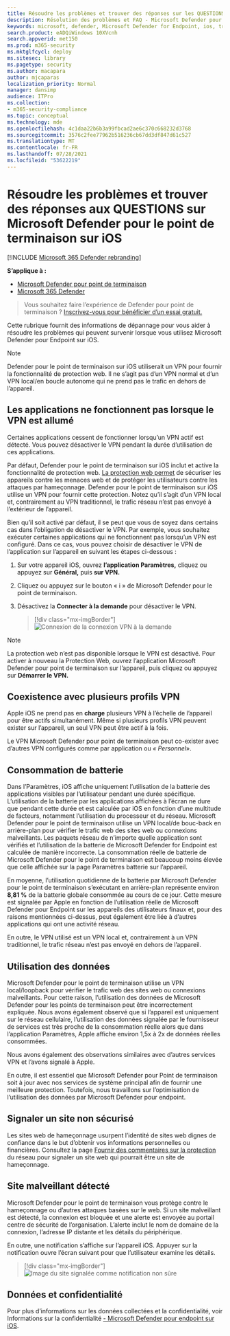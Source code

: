 ```yaml
---
title: Résoudre les problèmes et trouver des réponses sur les QUESTIONS liées à Microsoft Defender for Endpoint sur iOS
description: Résolution des problèmes et FAQ - Microsoft Defender pour point de terminaison sur iOS
keywords: microsoft, defender, Microsoft Defender for Endpoint, ios, troubleshoot, faq, how to
search.product: eADQiWindows 10XVcnh
search.appverid: met150
ms.prod: m365-security
ms.mktglfcycl: deploy
ms.sitesec: library
ms.pagetype: security
ms.author: macapara
author: mjcaparas
localization_priority: Normal
manager: dansimp
audience: ITPro
ms.collection:
- m365-security-compliance
ms.topic: conceptual
ms.technology: mde
ms.openlocfilehash: 4c1daa22b6b3a99fbcad2ae6c370c668232d3768
ms.sourcegitcommit: 3576c2fee77962b516236cb67dd3df847d61c527
ms.translationtype: MT
ms.contentlocale: fr-FR
ms.lasthandoff: 07/28/2021
ms.locfileid: "53622219"
---
```

# <a name="troubleshoot-issues-and-find-answers-to-faqs-on-microsoft-defender-for-endpoint-on-ios"></a>Résoudre les problèmes et trouver des réponses aux QUESTIONS sur Microsoft Defender pour le point de terminaison sur iOS

[!INCLUDE [Microsoft 365 Defender rebranding](../../includes/microsoft-defender.md)]

**S’applique à :**
- [Microsoft Defender pour point de terminaison](https://go.microsoft.com/fwlink/p/?linkid=2154037)
- [Microsoft 365 Defender](https://go.microsoft.com/fwlink/?linkid=2118804)

> Vous souhaitez faire l’expérience de Defender pour point de terminaison ? [Inscrivez-vous pour bénéficier d’un essai gratuit.](https://www.microsoft.com/microsoft-365/windows/microsoft-defender-atp?ocid=docs-wdatp-exposedapis-abovefoldlink)

Cette rubrique fournit des informations de dépannage pour vous aider à résoudre les problèmes qui peuvent survenir lorsque vous utilisez Microsoft Defender pour Endpoint sur iOS.



> [!NOTE]
> Defender pour le point de terminaison sur iOS utiliserait un VPN pour fournir la fonctionnalité de protection web. Il ne s’agit pas d’un VPN normal et d’un VPN local/en boucle autonome qui ne prend pas le trafic en dehors de l’appareil.

## <a name="apps-dont-work-when-vpn-is-turned-on"></a>Les applications ne fonctionnent pas lorsque le VPN est allumé
Certaines applications cessent de fonctionner lorsqu’un VPN actif est détecté. Vous pouvez désactiver le VPN pendant la durée d’utilisation de ces applications. 

Par défaut, Defender pour le point de terminaison sur iOS inclut et active la fonctionnalité de protection web. [La protection web permet](web-protection-overview.md) de sécuriser les appareils contre les menaces web et de protéger les utilisateurs contre les attaques par hameçonnage. Defender pour le point de terminaison sur iOS utilise un VPN pour fournir cette protection. Notez qu’il s’agit d’un VPN local et, contrairement au VPN traditionnel, le trafic réseau n’est pas envoyé à l’extérieur de l’appareil.

Bien qu’il soit activé par défaut, il se peut que vous de soyez dans certains cas dans l’obligation de désactiver le VPN. Par exemple, vous souhaitez exécuter certaines applications qui ne fonctionnent pas lorsqu’un VPN est configuré. Dans ce cas, vous pouvez choisir de désactiver le VPN de l’application sur l’appareil en suivant les étapes ci-dessous :

1. Sur votre appareil iOS, ouvrez **l’application Paramètres,** cliquez ou appuyez sur **Général,** puis **sur VPN.**
1. Cliquez ou appuyez sur le bouton « i » de Microsoft Defender pour le point de terminaison.
1. Désactivez la **Connecter à la demande** pour désactiver le VPN.

    > [!div class="mx-imgBorder"]
    > ![Connexion de la connexion VPN à la demande](images/ios-vpn-config.png)

> [!NOTE]
> La protection web n’est pas disponible lorsque le VPN est désactivé. Pour activer à nouveau la Protection Web, ouvrez l’application Microsoft Defender pour point de terminaison sur l’appareil, puis cliquez ou appuyez sur **Démarrer le VPN.**

## <a name="co-existence-with-multiple-vpn-profiles"></a>Coexistence avec plusieurs profils VPN

Apple iOS ne prend pas en **charge** plusieurs VPN à l’échelle de l’appareil pour être actifs simultanément. Même si plusieurs profils VPN peuvent exister sur l’appareil, un seul VPN peut être actif à la fois.

Le VPN Microsoft Defender pour point de terminaison peut co-exister avec d’autres VPN configurés comme par application ou *« Personnel*». 

## <a name="battery-consumption"></a>Consommation de batterie

Dans l’Paramètres, iOS affiche uniquement l’utilisation de la batterie des applications visibles par l’utilisateur pendant une durée spécifique. L’utilisation de la batterie par les applications affichées à l’écran ne dure que pendant cette durée et est calculée par iOS en fonction d’une multitude de facteurs, notamment l’utilisation du processeur et du réseau. Microsoft Defender pour le point de terminaison utilise un VPN local/de bouc-back en arrière-plan pour vérifier le trafic web des sites web ou connexions malveillants. Les paquets réseau de n’importe quelle application sont vérifiés et l’utilisation de la batterie de Microsoft Defender for Endpoint est calculée de manière incorrecte. La consommation réelle de batterie de Microsoft Defender pour le point de terminaison est beaucoup moins élevée que celle affichée sur la page Paramètres batterie sur l’appareil.

En moyenne, l’utilisation quotidienne de la batterie par Microsoft Defender pour le point de terminaison s’exécutant en arrière-plan représente environ **8,81 %** de la batterie globale consommée au cours de ce jour. Cette mesure est signalée par Apple en fonction de l’utilisation réelle de Microsoft Defender pour Endpoint sur les appareils des utilisateurs finaux et, pour des raisons mentionnées ci-dessus, peut également être liée à d’autres applications qui ont une activité réseau.

En outre, le VPN utilisé est un VPN local et, contrairement à un VPN traditionnel, le trafic réseau n’est pas envoyé en dehors de l’appareil.

## <a name="data-usage"></a>Utilisation des données

Microsoft Defender pour le point de terminaison utilise un VPN local/loopback pour vérifier le trafic web des sites web ou connexions malveillants. Pour cette raison, l’utilisation des données de Microsoft Defender pour les points de terminaison peut être incorrectement expliquée. Nous avons également observé que si l’appareil est uniquement sur le réseau cellulaire, l’utilisation des données signalée par le fournisseur de services est très proche de la consommation réelle alors que dans l’application Paramètres, Apple affiche environ 1,5x à 2x de données réelles consommées.

Nous avons également des observations similaires avec d’autres services VPN et l’avons signalé à Apple.

En outre, il est essentiel que Microsoft Defender pour Point de terminaison soit à jour avec nos services de système principal afin de fournir une meilleure protection. Toutefois, nous travaillons sur l’optimisation de l’utilisation des données par Microsoft Defender pour endpoint.

## <a name="report-unsafe-site"></a>Signaler un site non sécurisé

Les sites web de hameçonnage usurpent l’identité de sites web dignes de confiance dans le but d’obtenir vos informations personnelles ou financières. Consultez la page [Fournir des commentaires sur la protection](https://www.microsoft.com/wdsi/filesubmission/exploitguard/networkprotection) du réseau pour signaler un site web qui pourrait être un site de hameçonnage.

## <a name="malicious-site-detected"></a>Site malveillant détecté

Microsoft Defender pour le point de terminaison vous protège contre le hameçonnage ou d’autres attaques basées sur le web. Si un site malveillant est détecté, la connexion est bloquée et une alerte est envoyée au portail centre de sécurité de l’organisation. L’alerte inclut le nom de domaine de la connexion, l’adresse IP distante et les détails du périphérique.

En outre, une notification s’affiche sur l’appareil iOS. Appuyer sur la notification ouvre l’écran suivant pour que l’utilisateur examine les détails.

> [!div class="mx-imgBorder"]
> ![Image du site signalée comme notification non sûre](images/ios-phish-alert.png)

## <a name="data-and-privacy"></a>Données et confidentialité

Pour plus d’informations sur les données collectées et la confidentialité, voir Informations sur la confidentialité [- Microsoft Defender pour endpoint sur iOS](ios-privacy.md).

